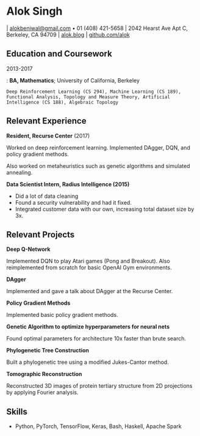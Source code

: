 # Alok Singh

| <alokbeniwal@gmail.com> • 01 (408) 421-5658
| 2042 Hearst Ave Apt C, Berkeley, CA 94709
| [alok.blog](https://alok.github.io/)
| [github.com/alok](https://www.github.com/alok/)

## Education and Coursework

2013-2017

:   **BA, Mathematics**; University of California, Berkeley

    Deep Reinforcement Learning (CS 294), Machine Learning (CS 189),
    Functional Analysis, Topology and Measure Theory, Artificial
    Intelligence (CS 188), Algebraic Topology

## Relevant Experience

**Resident, Recurse Center** (2017)

Worked on deep reinforcement learning. Implemented DAgger, DQN, and
policy gradient methods.

Also worked on metaheuristics such as genetic algorithms and simulated
annealing.

**Data Scientist Intern, Radius Intelligence (2015)**

-   Did a lot of data cleaning
-   Found a security vulnerability and had it fixed.
-   Integrated customer data with our own, increasing total dataset size
    by 3x.

## Relevant Projects

**Deep Q-Network**

Implemented DQN to play Atari games (Pong and Breakout). Also
reimplemented from scratch for basic OpenAI Gym environments.

**DAgger**

Implemented and gave a talk about DAgger at the Recurse Center.

**Policy Gradient Methods**

Implemented basic policy gradient methods.

**Genetic Algorithm to optimize hyperparameters for neural nets**

Found optimal parameters for architecture 10x faster than brute search.

**Phylogenetic Tree Construction**

Built a phylogenetic tree using a modified Jukes-Cantor method.

**Tomographic Reconstruction**

Reconstructed 3D images of protein tertiary structure from 2D
projections by applying Fourier analysis.

## Skills

-   Python, PyTorch, TensorFlow, Keras, Bash, Haskell, Apache Spark
